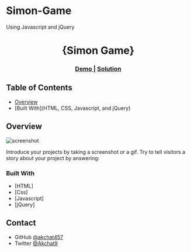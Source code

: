 # Simon-Game
Using Javascript and jQuery


<h1 align="center">{Simon Game}</h1>


<div align="center">
  <h3>
    <a href="https://my-team-page-2ac8c.web.app/">
      Demo
    </a>
    <span> | </span>
    <a href="https://github.com/akchat457/My-team-page">
      Solution
    </a>
  </h3>
</div>

<!-- TABLE OF CONTENTS -->

## Table of Contents

- [Overview](#overview)
- [Built With](HTML, CSS, Javascript, and jQuery)

<!-- OVERVIEW -->

## Overview

![screenshot](https://github.com/akchat457/My-team-page/blob/main/Capture.PNG)

Introduce your projects by taking a screenshot or a gif. Try to tell visitors a story about your project by answering:

### Built With

<!-- This section should list any major frameworks that you built your project using. Here are a few examples.-->

- [HTML]
- [Css]
- [Javascript]
- [jQuery]


## Contact

- GitHub [@akchat457](https://github.com/akchat457)
- Twitter [@Akchat9](https://twitter.com/Akchat9)
